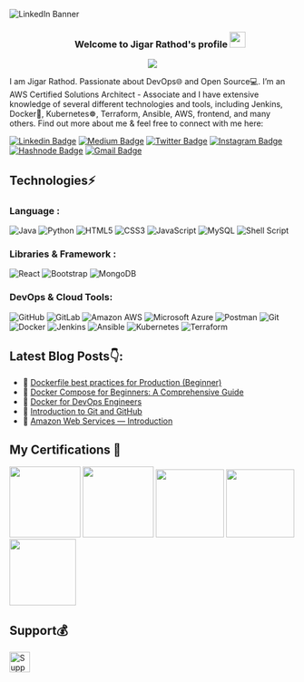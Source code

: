 ![LinkedIn Banner](https://github.com/rj2704/rj2704/assets/72614127/84aa77d8-613c-44ee-8949-5cf479333d4c)

<h3 align="center">
  &nbsp;&nbsp;&nbsp;&nbsp;&nbsp;&nbsp;&nbsp;Welcome to Jigar Rathod's profile
  <img src="https://media.giphy.com/media/hvRJCLFzcasrR4ia7z/giphy.gif" width="28">
</h3>

<p align="center">
<!--   <a href="https://github.com/DenverCoder1/readme-typing-svg"> -->
    <img src="https://readme-typing-svg.herokuapp.com?color=E22FE4&width=380&height=45&lines=Open-Source+Enthusiast;Always+Learning+New+Things;Empowering+Others;Nice+To+Meet+You+...&center=true"></a>
</p>

I am Jigar Rathod. Passionate about DevOps🌐 and Open Source💻. I’m an AWS Certified Solutions Architect - Associate and I have extensive knowledge of several different technologies and tools, including Jenkins, Docker🐳, Kubernetes☸, Terraform, Ansible, AWS, frontend, and many others. Find out more about me & feel free to connect with me here:


[![Linkedin Badge](https://img.shields.io/badge/-jigarrathod-blue?style=flat-square&logo=Linkedin&logoColor=white&link=https://www.linkedin.com/in/jigarrathod27/)](https://www.linkedin.com/in/jigarrathod27/)
[![Medium Badge](https://img.shields.io/badge/-@jigarrathod-1b1b1b?style=flat-square&labelColor=1b1b1b&logo=Medium&link=https://medium.com/@jigarrathod2704)](https://medium.com/@jigarrathod2704)
[![Twitter Badge](https://img.shields.io/badge/-@jigar2704-blue?style=flat-square&labelColor=blue&logo=Twitter&logoColor=white&link=https://twitter.com/jigar2704)](https://twitter.com/jigar2704)
[![Instagram Badge](https://img.shields.io/badge/-jigar.rathod-purple?style=flat-square&logo=instagram&logoColor=white&link=https://www.instagram.com/jigar.rathod27/)](https://www.instagram.com/jigar.rathod27/)
[![Hashnode Badge](https://img.shields.io/badge/-@jigarrathod-1F51FF?style=flat-square&labelColor=1F51FF&logo=Hashnode&link=https://jigar2704.hashnode.dev/)](https://jigar2704.hashnode.dev/)
[![Gmail Badge](https://img.shields.io/badge/-jigarrathod2704@gmail.com-c14438?style=flat-square&logo=Gmail&logoColor=white&link=mailto:jigarrathod2704@gmail.com)](mailto:jigarrathod2704@gmail.com)



## Technologies⚡

### Language :
![Java](https://img.shields.io/badge/Java-ED8B00?style=for-the-badge&logo=openjdk&logoColor=white)
![Python](https://img.shields.io/badge/Python-FFD43B?style=for-the-badge&logo=python&logoColor=blue)
![HTML5](https://img.shields.io/badge/HTML5-E34F26?style=for-the-badge&logo=html5&logoColor=white)
![CSS3](https://img.shields.io/badge/CSS3-1572B6?style=for-the-badge&logo=css3&logoColor=white)
![JavaScript](https://img.shields.io/badge/JavaScript-323330?style=for-the-badge&logo=javascript&logoColor=F7DF1E)
![MySQL](	https://img.shields.io/badge/MySQL-005C84?style=for-the-badge&logo=mysql&logoColor=white)
![Shell Script](https://img.shields.io/badge/Shell_Script-121011?style=for-the-badge&logo=gnu-bash&logoColor=white)

### Libraries & Framework :

![React](https://img.shields.io/badge/React-20232A?style=for-the-badge&logo=react&logoColor=61DAFB)
![Bootstrap](https://img.shields.io/badge/Bootstrap-563D7C?style=for-the-badge&logo=bootstrap&logoColor=white)
![MongoDB](https://img.shields.io/badge/MongoDB-4EA94B?style=for-the-badge&logo=mongodb&logoColor=white)

### DevOps & Cloud Tools:

![GitHub](https://img.shields.io/badge/GitHub%20Pages-222222?style=for-the-badge&logo=GitHub%20Pages&logoColor=white)
![GitLab](https://img.shields.io/badge/GitLab-330F63?style=for-the-badge&logo=gitlab&logoColor=white)
![Amazon AWS](https://img.shields.io/badge/Amazon_AWS-FF9900?style=for-the-badge&logo=amazonaws&logoColor=white)
![Microsoft Azure](https://img.shields.io/badge/microsoft%20azure-0089D6?style=for-the-badge&logo=microsoft-azure&logoColor=white)
![Postman](https://img.shields.io/badge/Postman-FF6C37?style=for-the-badge&logo=Postman&logoColor=white)
![Git](https://img.shields.io/badge/GIT-E44C30?style=for-the-badge&logo=git&logoColor=white)
![Docker](https://img.shields.io/badge/Docker-2CA5E0?style=for-the-badge&logo=docker&logoColor=white)
![Jenkins](https://img.shields.io/badge/Jenkins-D24939?style=for-the-badge&logo=Jenkins&logoColor=white)
![Ansible](https://img.shields.io/badge/Ansible-000000?style=for-the-badge&logo=ansible&logoColor=white)
![Kubernetes](https://img.shields.io/badge/kubernetes-326ce5.svg?&style=for-the-badge&logo=kubernetes&logoColor=white)
![Terraform](https://img.shields.io/badge/Terraform-7B42BC?style=for-the-badge&logo=terraform&logoColor=white)

## Latest Blog Posts👇:
  
<!-- BLOGPOSTS:START -->
 - 💫 [Dockerfile best practices for Production &lpar;Beginner&rpar;](https://medium.com/@jigarrathod2704/dockerfile-best-practices-for-production-9e90be47e43b)
 - 💯 [Docker Compose for Beginners: A Comprehensive Guide](https://medium.com/@jigarrathod2704/docker-compose-for-beginners-a-comprehensive-guide-29113e49f7da)
 - 💯 [Docker for DevOps Engineers](https://medium.com/@jigarrathod2704/deploy-a-simple-server-using-aws-terraform-docker-7b71b85a2289)
 - 🚀 [Introduction to Git and GitHub](https://medium.com/@jigarrathod2704/introduction-to-git-and-github-db7ba3037769)
 - 💫 [Amazon Web Services — Introduction](https://medium.com/@jigarrathod2704/amazon-web-services-introduction-2c9b7c1170c)
<!-- BLOGPOSTS:END -->


## My Certifications 🏅

<p align="left">
  <a href="https://www.credly.com/earner/earned/badge/2711edd8-46f9-43ce-911c-a15de0da1473">
    <img src="https://images.credly.com/size/340x340/images/0e284c3f-5164-4b21-8660-0d84737941bc/image.png" width="125" height="125"></a>
  <a href="https://www.credly.com/earner/earned/badge/dca6c615-7834-4607-b592-ab416e3a17ee">
    <img src="https://images.credly.com/size/340x340/images/00634f82-b07f-4bbd-a6bb-53de397fc3a6/image.png" width="125" height="125"></a>
  <a href="https://www.credly.com/earner/earned/badge/1ac8e348-cfef-4c26-bde2-b63e23c59781">
    <img src="https://images.credly.com/size/340x340/images/be8fcaeb-c769-4858-b567-ffaaa73ce8cf/image.png" width="120" height="120"></a>
  <a href="https://www.credly.com/earner/earned/badge/b03994c6-32cb-4a7b-831c-d892c46827d6">
    <img src="https://images.credly.com/size/340x340/images/b3fc56fe-3146-428d-b379-68a3490d259f/Containers___Kubernetes_Essentials.png" width="120" height="120"></a>
  <a href="https://www.credly.com/earner/earned/badge/979fc7a6-8aab-41d3-98ec-8fa49c01a5f3">
    <img src="https://images.credly.com/size/340x340/images/08216781-93cb-4ba1-8110-8eb3401fa8ce/Docker_Essentials_-_ISDN.png" width="117" height="117"></a>
</p>

## Support💰
<p>
<a href='https://www.buymeacoffee.com/kaiwalya' target='_blank'><img height='36' style='border:0px;height:36px;' src='https://cdn.buymeacoffee.com/buttons/v2/default-yellow.png' border='0' alt='Support Kaiwalya on buymecoffee' /></a>
</p>

